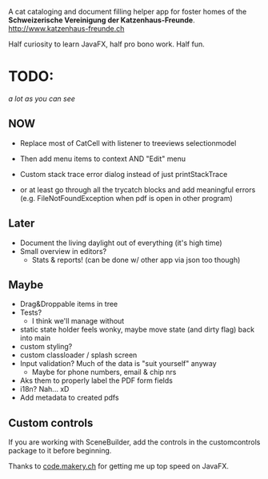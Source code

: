A cat cataloging and document filling helper app for foster homes of the **Schweizerische Vereinigung der Katzenhaus-Freunde**.
http://www.katzenhaus-freunde.ch

Half curiosity to learn JavaFX, half pro bono work. Half fun.

# TODO:
*a lot as you can see*

## NOW
* Replace most of CatCell with listener to treeviews selectionmodel
 * Then add menu items to context AND "Edit" menu

* Custom stack trace error dialog instead of just printStackTrace
 * or at least go through all the trycatch blocks and add meaningful errors (e.g. FileNotFoundException when pdf is open in other program)

## Later
* Document the living daylight out of everything (it's high time)
* Small overview in editors?
	* Stats & reports! (can be done w/ other app via json too though)


## Maybe
* Drag&Droppable items in tree
* Tests?
  * I think we'll manage without
* static state holder feels wonky, maybe move state (and dirty flag) back into main
* custom styling?
* custom classloader / splash screen
* Input validation? Much of the data is "suit yourself" anyway
  * Maybe for phone numbers, email & chip nrs
* Aks them to properly label the PDF form fields
* i18n? Nah... xD
* Add metadata to created pdfs

 
 
## Custom controls

If you are working with SceneBuilder, add the controls in the customcontrols package to it before beginning.
 
 Thanks to [code.makery.ch](https://code.makery.ch/library/javafx-tutorial/) for getting me up top speed on JavaFX.
